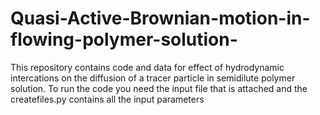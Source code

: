 # Quasi-Active-Brownian-motion-in-flowing-polymer-solution-

This repository contains code and data for effect of hydrodynamic intercations on the diffusion of a tracer particle in semidilute polymer solution. 
To run the code you need the input file that is attached and the createfiles.py
contains all the input parameters
